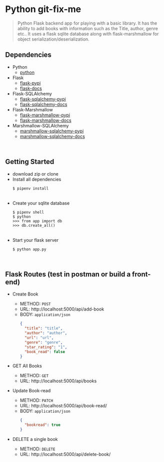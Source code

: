 # Python git-fix-me

> Python Flask backend app for playing with a basic library. It has the ability to add books with information such as the Title, author, genre etc.. It uses a flask sqlite database along with flask-marshmallow for object serialization/deserialization.

## Dependencies

- Python
  - [python](https://www.python.org/)
- Flask
  - [flask-pypi](https://pypi.org/project/Flask/)
  - [flask-docs](https://flask.palletsprojects.com/en/1.1.x/)
- Flask-SQLAlchemy
  - [flask-sqlalchemy-pypi](https://pypi.org/project/Flask-SQLAlchemy/)
  - [flask-sqlalchemy-docs](https://flask-sqlalchemy.palletsprojects.com/en/2.x/)
- Flask-Marshmallow
  - [flask-marshmallow-pypi](https://pypi.org/project/flask-marshmallow/)
  - [flask-marshmallow-docs](https://flask-marshmallow.readthedocs.io/)
- Marshmallow-SQLAlchemy
  - [marshmallow-sqlalchemy-pypi](https://pypi.org/project/marshmallow-sqlalchemy/)
  - [marshmallow-sqlalchemy-docs](https://marshmallow-sqlalchemy.readthedocs.io/en/latest/)

​

## Getting Started

- download zip or clone
- Install all dependencies
  ```
  $ pipenv install
  ```
  ​
- Create your sqlite database
  ```
  $ pipenv shell
  $ python
  >>> from app import db
  >>> db.create_all()
  ```
  ​
- Start your flask server
  ```
  $ python app.py
  ```
  ​

## Flask Routes (test in postman or build a front-end)

- Create Book
  - METHOD: `POST`
  - URL: http://localhost:5000/api/add-book
  - BODY: `application/json`
    ```json
    {
      "title": "title",
      "author": "author",
      "url": "url",
      "genre": "genre",
      "star_rating": "1",
      "book_read": false
    }
    ```

- GET All Books
  - METHOD: `GET`
  - URL: http://localhost:5000/api/books

- Update Book-read
  - METHOD: `PATCH`
  - URL: http://localhost:5000/api/book-read/<id>
  - BODY: `application/json`
    ```json
    {
      "bookread": true
    }
    ```

- DELETE a single book
  - METHOD: `DELETE`
  - URL: http://localhost:5000/api/delete-book/<id>
